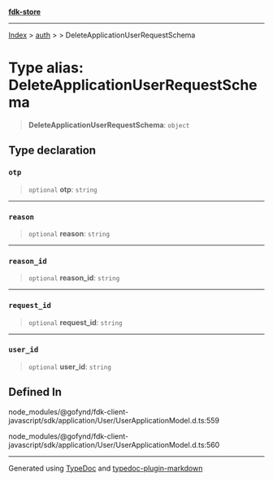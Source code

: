 [**fdk-store**](../../../README.md)
***

[Index](../../../API.md) > [auth](../../README.md) > [<internal>](../README.md) > DeleteApplicationUserRequestSchema

# Type alias: DeleteApplicationUserRequestSchema

> **DeleteApplicationUserRequestSchema**: `object`

## Type declaration

### `otp`

> `optional` **otp**: `string`

***

### `reason`

> `optional` **reason**: `string`

***

### `reason_id`

> `optional` **reason\_id**: `string`

***

### `request_id`

> `optional` **request\_id**: `string`

***

### `user_id`

> `optional` **user\_id**: `string`

## Defined In

node\_modules/@gofynd/fdk-client-javascript/sdk/application/User/UserApplicationModel.d.ts:559

node\_modules/@gofynd/fdk-client-javascript/sdk/application/User/UserApplicationModel.d.ts:560

***
Generated using [TypeDoc](https://typedoc.org/) and [typedoc-plugin-markdown](https://www.npmjs.com/package/typedoc-plugin-markdown)
